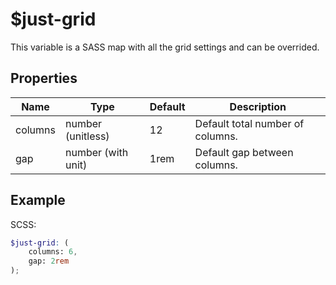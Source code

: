 # $just-grid

This variable is a SASS map with all the grid settings and can be overrided.

## Properties

| Name    | Type               | Default | Description                       |
| ------- | ------------------ | ------- | --------------------------------- |
| columns | number (unitless)  | 12      | Default total number of columns.  |
| gap     | number (with unit) | 1rem    | Default gap between columns.      |

## Example

SCSS:

```scss
$just-grid: (
    columns: 6,
    gap: 2rem
);
```